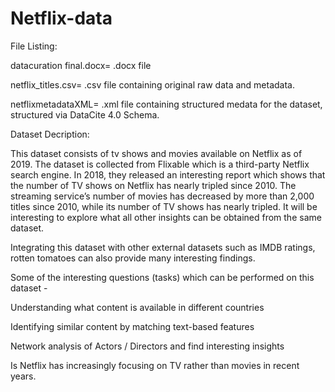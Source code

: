 # Netflix-data

File Listing: 

datacuration final.docx= .docx file 

netflix_titles.csv= .csv file containing original raw data and metadata. 

netflixmetadataXML= .xml file containing structured medata for the dataset, structured via DataCite 4.0 Schema. 

Dataset Decription: 

This dataset consists of tv shows and movies available on Netflix as of 2019. The dataset is collected from Flixable which is a third-party Netflix search engine. In 2018, they released an interesting report which shows that the number of TV shows on Netflix has nearly tripled since 2010. The streaming service’s number of movies has decreased by more than 2,000 titles since 2010, while its number of TV shows has nearly tripled. It will be interesting to explore what all other insights can be obtained from the same dataset.


Integrating this dataset with other external datasets such as IMDB ratings, rotten tomatoes can also provide many interesting findings.




Some of the interesting questions (tasks) which can be performed on this dataset -

Understanding what content is available in different countries

Identifying similar content by matching text-based features

Network analysis of Actors / Directors and find interesting insights

Is Netflix has increasingly focusing on TV rather than movies in recent years.

